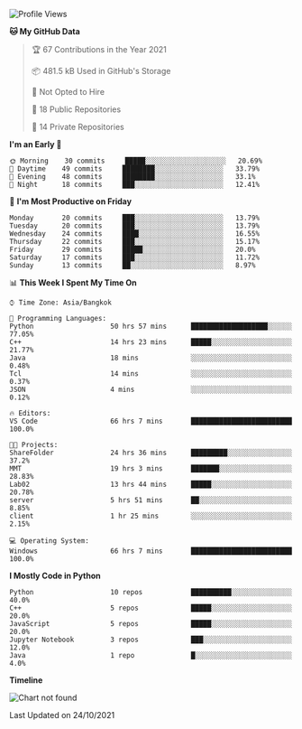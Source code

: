 <!--START_SECTION:waka-->
![Profile Views](http://img.shields.io/badge/Profile%20Views-3-blue)

**🐱 My GitHub Data** 

> 🏆 67 Contributions in the Year 2021
 > 
> 📦 481.5 kB Used in GitHub's Storage 
 > 
> 🚫 Not Opted to Hire
 > 
> 📜 18 Public Repositories 
 > 
> 🔑 14 Private Repositories  
 > 
**I'm an Early 🐤** 

```text
🌞 Morning    30 commits     █████░░░░░░░░░░░░░░░░░░░░   20.69% 
🌆 Daytime    49 commits     ████████░░░░░░░░░░░░░░░░░   33.79% 
🌃 Evening    48 commits     ████████░░░░░░░░░░░░░░░░░   33.1% 
🌙 Night      18 commits     ███░░░░░░░░░░░░░░░░░░░░░░   12.41%

```
📅 **I'm Most Productive on Friday** 

```text
Monday       20 commits     ███░░░░░░░░░░░░░░░░░░░░░░   13.79% 
Tuesday      20 commits     ███░░░░░░░░░░░░░░░░░░░░░░   13.79% 
Wednesday    24 commits     ████░░░░░░░░░░░░░░░░░░░░░   16.55% 
Thursday     22 commits     ███░░░░░░░░░░░░░░░░░░░░░░   15.17% 
Friday       29 commits     █████░░░░░░░░░░░░░░░░░░░░   20.0% 
Saturday     17 commits     ███░░░░░░░░░░░░░░░░░░░░░░   11.72% 
Sunday       13 commits     ██░░░░░░░░░░░░░░░░░░░░░░░   8.97%

```


📊 **This Week I Spent My Time On** 

```text
⌚︎ Time Zone: Asia/Bangkok

💬 Programming Languages: 
Python                   50 hrs 57 mins      ███████████████████░░░░░░   77.05% 
C++                      14 hrs 23 mins      █████░░░░░░░░░░░░░░░░░░░░   21.77% 
Java                     18 mins             ░░░░░░░░░░░░░░░░░░░░░░░░░   0.48% 
Tcl                      14 mins             ░░░░░░░░░░░░░░░░░░░░░░░░░   0.37% 
JSON                     4 mins              ░░░░░░░░░░░░░░░░░░░░░░░░░   0.12%

🔥 Editors: 
VS Code                  66 hrs 7 mins       █████████████████████████   100.0%

🐱‍💻 Projects: 
ShareFolder              24 hrs 36 mins      █████████░░░░░░░░░░░░░░░░   37.2% 
MMT                      19 hrs 3 mins       ███████░░░░░░░░░░░░░░░░░░   28.83% 
Lab02                    13 hrs 44 mins      █████░░░░░░░░░░░░░░░░░░░░   20.78% 
server                   5 hrs 51 mins       ██░░░░░░░░░░░░░░░░░░░░░░░   8.85% 
client                   1 hr 25 mins        ░░░░░░░░░░░░░░░░░░░░░░░░░   2.15%

💻 Operating System: 
Windows                  66 hrs 7 mins       █████████████████████████   100.0%

```

**I Mostly Code in Python** 

```text
Python                   10 repos            ██████████░░░░░░░░░░░░░░░   40.0% 
C++                      5 repos             █████░░░░░░░░░░░░░░░░░░░░   20.0% 
JavaScript               5 repos             █████░░░░░░░░░░░░░░░░░░░░   20.0% 
Jupyter Notebook         3 repos             ███░░░░░░░░░░░░░░░░░░░░░░   12.0% 
Java                     1 repo              █░░░░░░░░░░░░░░░░░░░░░░░░   4.0%

```


**Timeline**

![Chart not found](https://raw.githubusercontent.com/shigure3011/shigure3011/main/charts/bar_graph.png) 


 Last Updated on 24/10/2021
<!--END_SECTION:waka-->
